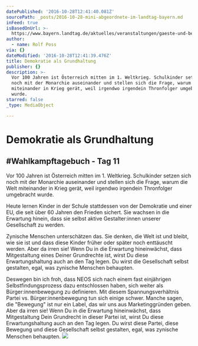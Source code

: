 ```yaml
---
datePublished: '2016-10-28T12:41:40.081Z'
sourcePath: _posts/2016-10-28-mini-abgeordnete-im-landtag-bayern.md
inFeed: true
isBasedOnUrl: >-
  https://www.bayern.landtag.de/aktuelles/veranstaltungen/gaeste-und-begegnungen/05072013-2-kinderparlament-im-landtag-175-mini-abgeordnete-erklaeren-welche-erwartungen-sie-an-die-politik-haben/
author:
  - name: Rolf Poss
via: {}
dateModified: '2016-10-28T12:41:39.476Z'
title: Demokratie als Grundhaltung
publisher: {}
description: >-
  Vor 100 Jahren ist Österreich mitten im 1. Weltkrieg. Schulkinder setzen sich
  noch mit der Monarchie auseinander und stellen sich die Frage, warum die Welt
  miteinander in Krieg gerät, weil irgendwo irgendein Thronfolger umgebracht
  wurde.
starred: false
_type: MediaObject

---
```

# Demokratie als Grundhaltung

## \#Wahlkampftagebuch - Tag 11

Vor 100 Jahren ist Österreich mitten im 1\. Weltkrieg. Schulkinder setzen sich noch mit der Monarchie auseinander und stellen sich die Frage, warum die Welt miteinander in Krieg gerät, weil irgendwo irgendein Thronfolger umgebracht wurde.

Heute lernen Kinder in der Schule stattdessen von der Demokratie und einer EU, die seit über 60 Jahren den Frieden sichert. Sie wachsen in die Erwartung hinein, dass sie selbst aktive Gestalter:innen unserer Gesellschaft zu werden.

Zynische Menschen unterschätzen das. Sie denken, die Welt ist und bleibt, wie sie ist und dass diese Kinder früher oder später noch enttäuscht werden. Aber da irren sie! Wenn Du in die Erwartung hineinwächst, dass Mitgestaltung eines Deiner Grundrechte ist, wirst Du diese Erwartungshaltung auch an den Tag legen. Du wirst die Gesellschaft selbst gestalten, egal, was zynische Menschen behaupten.

Deswegen bin ich froh, dass NEOS sich nach einem fast einjährigen Selbstfindungsprozess dazu entschlossen haben, sich weiter als Bürger:innenbewegung zu definieren. Mit diesem Spannungsverhältnis Partei vs. Bürger:innenbewegung tun sich einige schwer. Manche sagen, die "Bewegung" ist nur ein Label, das wir uns aus Marketinggründen geben. Aber da irren sie! Wenn Du in die Erwartung hineinwächst, dass Mitgestaltung Dein Grundrecht in dieser Partei ist, wirst Du diese Erwartungshaltung auch an den Tag legen. Du wirst diese Partei, diese Bewegung und diese Gesellschaft selbst gestalten, egal, was zynische Menschen behaupten.
![](https://the-grid-user-content.s3-us-west-2.amazonaws.com/29195ce8-3aef-411a-bce0-90ff5cfa8238.jpg)